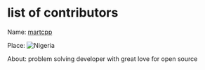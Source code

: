 # list of contributors
<!-- to change the country flag replace the country code with yours e.g .ng for nigeria .cn fir china .br for brasil -->
Name: [martcpp](https://github.com/martcpp)

Place: ![Nigeria](https://flagcdn.com/w320/ng.png)

About: problem solving developer with great love for open source 
